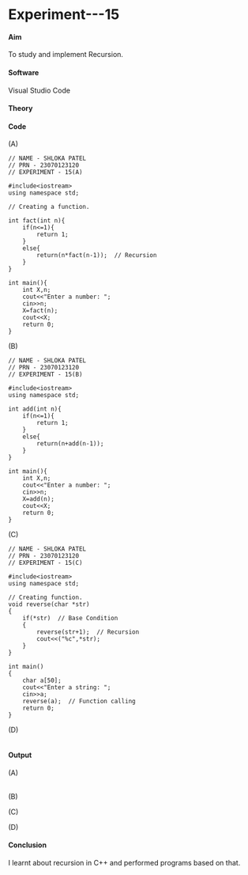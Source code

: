 # Experiment---15 

#### Aim 
To study and implement Recursion. 

#### Software 
Visual Studio Code 

#### Theory 

#### Code 

(A) <br> 
```
// NAME - SHLOKA PATEL 
// PRN - 23070123120 
// EXPERIMENT - 15(A) 

#include<iostream> 
using namespace std;

// Creating a function. 

int fact(int n){
    if(n<=1){
        return 1;
    }
    else{
        return(n*fact(n-1));  // Recursion 
    }
}

int main(){
    int X,n;
    cout<<"Enter a number: ";
    cin>>n;
    X=fact(n);
    cout<<X;
    return 0;
}
```

(B) <br> 
```
// NAME - SHLOKA PATEL  
// PRN - 23070123120 
// EXPERIMENT - 15(B) 

#include<iostream> 
using namespace std;

int add(int n){
    if(n<=1){
        return 1;
    }
    else{
        return(n+add(n-1));
    }
}

int main(){
    int X,n;
    cout<<"Enter a number: ";
    cin>>n;
    X=add(n);
    cout<<X;
    return 0;
}
```

(C) <br> 
```
// NAME - SHLOKA PATEL 
// PRN - 23070123120 
// EXPERIMENT - 15(C) 

#include<iostream>
using namespace std;      

// Creating function. 
void reverse(char *str)
{
    if(*str)  // Base Condition 
    {
        reverse(str+1);  // Recursion 
        cout<<("%c",*str);
    }
}

int main() 
{
    char a[50];
    cout<<"Enter a string: ";
    cin>>a;
    reverse(a);  // Function calling 
    return 0; 
}       
```

(D) <br> 
```
```

#### Output 

(A) <br>       
![]() 

(B) <br> 
![]() 

(C) <br> 
![]() 

(D) <br> 
![]() 

#### Conclusion 
I learnt about recursion in C++ and performed programs based on that.  
